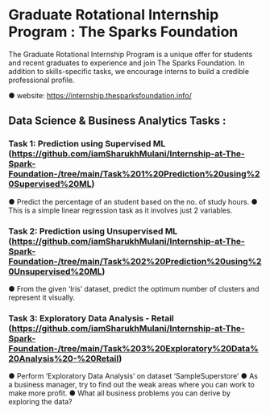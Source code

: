 # Graduate Rotational Internship Program : The Sparks Foundation

The Graduate Rotational Internship Program is a unique offer for students and recent graduates to experience and join The Sparks Foundation. In addition to skills-specific tasks, we encourage interns to build a credible professional profile.

● website: https://internship.thesparksfoundation.info/

## Data Science & Business Analytics Tasks :
### Task 1: Prediction using Supervised ML (https://github.com/iamSharukhMulani/Internship-at-The-Spark-Foundation-/tree/main/Task%201%20Prediction%20using%20Supervised%20ML)

● Predict the percentage of an student based on the no. of study hours. 
● This is a simple linear regression task as it involves just 2 variables.

### Task 2: Prediction using Unsupervised ML (https://github.com/iamSharukhMulani/Internship-at-The-Spark-Foundation-/tree/main/Task%202%20Prediction%20using%20Unsupervised%20ML)

● From the given ‘Iris’ dataset, predict the optimum number of clusters 
and represent it visually. 

### Task 3: Exploratory Data Analysis - Retail (https://github.com/iamSharukhMulani/Internship-at-The-Spark-Foundation-/tree/main/Task%203%20Exploratory%20Data%20Analysis%20-%20Retail)

● Perform ‘Exploratory Data Analysis’ on dataset ‘SampleSuperstore’ 
● As a business manager, try to find out the weak areas where you can 
work to make more profit. 
● What all business problems you can derive by exploring the data?
